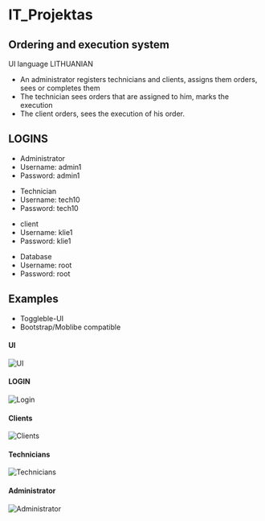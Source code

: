 # IT_Projektas
<h2>Ordering and execution system</h2>
UI language LITHUANIAN

<ul>

<li>
An administrator registers technicians and clients, assigns them orders, sees or completes them
</li>

<li>
The technician sees orders that are assigned to him, marks the execution
</li>

<li>
The client orders, sees the execution of his order.
</li>
</ul>

<h2>LOGINS</h2>
<ul>
<li>
Administrator
</li>
<li>
Username: admin1
</li>
<li>
Password: admin1
</li>
</ul>


<ul>
<li>
Technician
</li>
<li>
Username: tech10
</li>
<li>
Password: tech10
</li>
</ul>

<ul>
<li>
client
</li>
<li>
Username: klie1
</li>
<li>
Password: klie1
</li>
</ul>
<ul>
<li>
Database
</li>
<li>
Username: root
</li>
<li>
Password: root
</li>
</ul>

<h2>Examples</h2>
<ul>
<li>
  Toggleble-UI
  </li>
  <li>
    Bootstrap/Moblibe compatible
  </li>
</ul>

#### UI
![UI](https://i.imgur.com/ltXCoe7.png)

#### LOGIN
![Login](https://i.imgur.com/X4lFHbS.png)

#### Clients
![Clients](https://i.imgur.com/KexRTe5.png)

#### Technicians
![Technicians](https://i.imgur.com/SKPG2kq.png)

#### Administrator
![Administrator](https://i.imgur.com/mPejJ5I.png)
